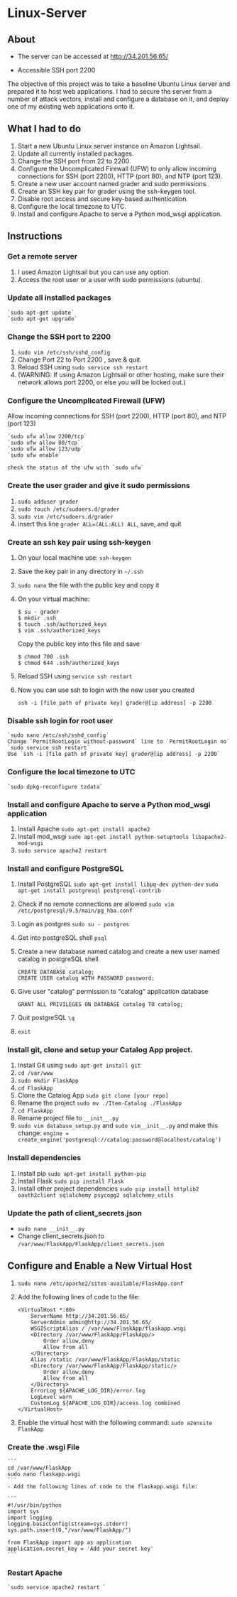 # Linux-Server

## About
- The server can be accessed at http://34.201.56.65/

- Accessible SSH port 2200


The objective of this project was to take a baseline Ubuntu Linux server and prepared it to host web applications. I had to secure the server from a number of attack vectors, install and configure a database on it, and deploy one of my existing web applications onto it.

## What I had to do
1. Start a new Ubuntu Linux server instance on Amazon Lightsail.
2. Update all currently installed packages.
3. Change the SSH port from 22 to 2200.
4. Configure the Uncomplicated Firewall (UFW) to only allow incoming connections for SSH (port 2200), HTTP (port 80), and NTP (port 123).
5. Create a new user account named grader and sudo permissions.
6. Create an SSH key pair for grader using the ssh-keygen tool.
7. Disable root access and secure key-based authentication.
8. Configure the local timezone to UTC.
9. Install and configure Apache to serve a Python mod_wsgi application.

## Instructions

### Get a remote server
1. I used Amazon Lightsail but you can use any option.
2. Access the root user or a user with sudo permissions (ubuntu).

### Update all installed packages
    `sudo apt-get update`
    `sudo apt-get upgrade`

### Change the SSH port to 2200
1. `sudo vim /etc/ssh/sshd_config`
2. Change Port 22 to Port 2200 , save & quit.
3. Reload SSH using `sudo service ssh restart`
4. (WARNING: If using Amazon Lightsail or other hosting, make sure their network allows port 2200, or else you will be locked out.)

### Configure the Uncomplicated Firewall (UFW)

Allow incoming connections for SSH (port 2200), HTTP (port 80), and NTP (port 123)

    `sudo ufw allow 2200/tcp`
    `sudo ufw allow 80/tcp`
    `sudo ufw allow 123/udp`
    `sudo ufw enable`

    check the status of the ufw with `sudo ufw`

### Create the user grader and give it sudo permissions
1. `sudo adduser grader`
2. `sudo touch /etc/sudoers.d/grader`
3. `sudo vim /etc/sudoers.d/grader`
4. insert this line `grader ALL=(ALL:ALL) ALL`, save, and quit

### Create an ssh key pair using ssh-keygen
1. On your local machine use:
    `ssh-keygen`
2. Save the key pair in any directory in `~/.ssh`
3. `sudo nano` the file with the public key and copy it

4. On your virtual machine:
    ```
    $ su - grader
    $ mkdir .ssh
    $ touch .ssh/authorized_keys
    $ vim .ssh/authorized_keys
    ```
    Copy the public key into this file and save
    ```
    $ chmod 700 .ssh
    $ chmod 644 .ssh/authorized_keys
    ```

5. Reload SSH using `service ssh restart`
6. Now you can use ssh to login with the new user you created

    `ssh -i [file path of private key] grader@[ip address] -p 2200`

### Disable ssh login for root user
    `sudo nano /etc/ssh/sshd_config`
    Change `PermitRootLogin without-password` line to `PermitRootLogin no`
    `sudo service ssh restart`
    Use `ssh -i [file path of private key] grader@[ip address] -p 2200`

### Configure the local timezone to UTC
    `sudo dpkg-reconfigure tzdata`

### Install and configure Apache to serve a Python mod_wsgi application
1. Install Apache `sudo apt-get install apache2`
2. Install mod_wsgi `sudo apt-get install python-setuptools libapache2-mod-wsgi`
3. `sudo service apache2 restart`

### Install and configure PostgreSQL
1. Install PostgreSQL
    `sudo apt-get install libpq-dev python-dev`
    `sudo apt-get install postgresql postgresql-contrib`

2. Check if no remote connections are allowed `sudo vim /etc/postgresql/9.5/main/pg_hba.conf`
3. Login as postgres
    `sudo su - postgres`
4. Get into postgreSQL shell
    `psql`
5. Create a new database named catalog  and create a new user named catalog in postgreSQL shell
    ```
    CREATE DATABASE catalog;
    CREATE USER catalog WITH PASSWORD password;
    ```
6. Give user "catalog" permission to "catalog" application database
    ```
    GRANT ALL PRIVILEGES ON DATABASE catalog TO catalog;
    ```
7. Quit postgreSQL `\q`
8. `exit`

### Install git, clone and setup your Catalog App project.
1. Install Git using `sudo apt-get install git`
2. `cd /var/www`
3. `sudo mkdir FlaskApp`
4. `cd FlaskApp`
5. Clone the Catalog App `sudo git clone [your repo]`
6. Rename the project `sudo mv ./Item-Catalog ./FlaskApp`
7. `cd FlaskApp`
8. Rename project file to `__init__.py`
9. `sudo vim database_setup.py` and `sudo vim__init__.py`  and make this change:
`engine = create_engine('postgresql://catalog:password@localhost/catalog')`

### Install dependencies
1. Install pip `sudo apt-get install python-pip`
2. Install Flask `sudo pip install Flask`
3. Install other project dependencies `sudo pip install httplib2 oauth2client sqlalchemy psycopg2 sqlalchemy_utils`

### Update the path of client_secrets.json
  - `sudo nano __init__.py`
  - Change client_secrets.json to `/var/www/FlaskApp/FlaskApp/client_secrets.json`

## Configure and Enable a New Virtual Host
1. `sudo nano /etc/apache2/sites-available/FlaskApp.conf`
2. Add the following lines of code to the file:

    ```
    <VirtualHost *:80>
        ServerName http://34.201.56.65/
        ServerAdmin admin@http://34.201.56.65/
        WSGIScriptAlias / /var/www/FlaskApp/flaskapp.wsgi
        <Directory /var/www/FlaskApp/FlaskApp/>
            Order allow,deny
            Allow from all
        </Directory>
        Alias /static /var/www/FlaskApp/FlaskApp/static
        <Directory /var/www/FlaskApp/FlaskApp/static/>
            Order allow,deny
            Allow from all
        </Directory>
        ErrorLog ${APACHE_LOG_DIR}/error.log
        LogLevel warn
        CustomLog ${APACHE_LOG_DIR}/access.log combined
    </VirtualHost>
    ```
3. Enable the virtual host with the following command: `sudo a2ensite FlaskApp`

### Create the .wsgi File
    ```
    cd /var/www/FlaskApp
    sudo nano flaskapp.wsgi
    ```
    - Add the following lines of code to the flaskapp.wsgi file:

    ```
    #!/usr/bin/python
    import sys
    import logging
    logging.basicConfig(stream=sys.stderr)
    sys.path.insert(0,"/var/www/FlaskApp/")

    from FlaskApp import app as application
    application.secret_key = 'Add your secret key'
    ```

### Restart Apache
    `sudo service apache2 restart `
